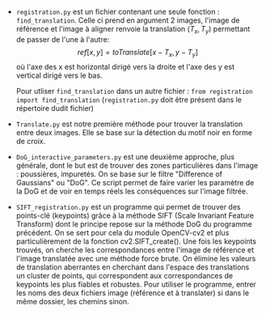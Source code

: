 - `registration.py` est un fichier contenant une seule fonction : `find_translation`. Celle ci prend en argument 2 images, l'image de référence et l'image à aligner renvoie la translation $(T_x,T_y)$ permettant de passer de l'une à l'autre:
    $$ ref[x,y] = toTranslate[x-T_x,y-T_y] $$
    où l'axe des x est horizontal dirigé vers la droite et l'axe des y est vertical dirigé vers le bas.

    Pour utliser `find_translation` dans un autre fichier : `from registration import find_translation` (`registration.py` doit être présent dans le répertoire dudit fichier)

- `Translate.py` est notre première méthode pour trouver la translation entre deux images. Elle se base sur la détection du motif noir en forme de croix.

- `DoG_interactive_parameters.py` est une deuxième approche, plus générale, dont le but est de trouver des zones particulières dans l'image : poussières, impuretés. On se base sur le filtre "Difference of Gaussians" ou "DoG". Ce script permet de faire varier les paramètre de la DoG et de voir en temps réels les conséquences sur l'image filtrée.

- `SIFT_registration.py` est un programme qui permet de trouver des points-clé (keypoints) grâce à la méthode SIFT (Scale Invariant Feature Transform) dont le principe repose sur la méthode DoG du programme précédent. On se sert pour cela du module OpenCV-cv2 et plus particulièrement de la fonction cv2.SIFT_create(). Une fois les keypoints trouvés, on cherche les correspondances entre l'image de référence et l'image translatée avec une méthode force brute. On élimine les valeurs de translation aberrantes en cherchant dans l'espace des translations un cluster de points, qui correspondent aux correspondances de keypoints les plus fiables et robustes. Pour utiliser le programme, entrer les noms des deux fichiers image (référence et à translater) si dans le même dossier, les chemins sinon.
